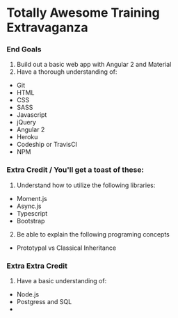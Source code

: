# Totally Awesome Training Extravaganza

### End Goals
1) Build out a basic web app with Angular 2 and Material
2) Have a thorough understanding of:
 - Git
 - HTML
 - CSS
 - SASS
 - Javascript
 - jQuery
 - Angular 2
 - Heroku
 - Codeship or TravisCI
 - NPM 

### Extra Credit / You'll get a toast of these:
1) Understand how to utilize the following libraries:
 - Moment.js
 - Async.js
 - Typescript
 - Bootstrap
2) Be able to explain the following programing concepts
 - Prototypal vs Classical Inheritance

### Extra Extra Credit
1) Have a basic understanding of:
 - Node.js
 - Postgress and SQL
 -
